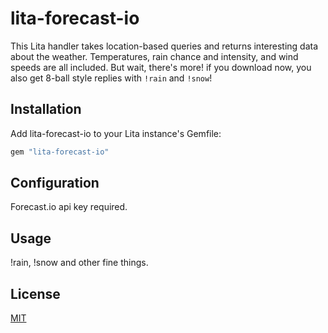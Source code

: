 # lita-forecast-io

This Lita handler takes location-based queries and returns interesting data about the weather.  Temperatures, rain chance and intensity, and wind speeds are all included.  But wait, there's more!  if you download now, you also get 8-ball style replies with `!rain` and `!snow`!

## Installation

Add lita-forecast-io to your Lita instance's Gemfile:

``` ruby
gem "lita-forecast-io"
```


## Configuration

Forecast.io api key required.

## Usage

!rain, !snow and other fine things.

## License

[MIT](http://opensource.org/licenses/MIT)
